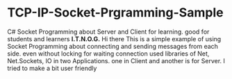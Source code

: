 # TCP-IP-Socket-Prgramming-Sample
C# Socket Programming about Server and Client for learning. good for students and learners
<b>I.T.N.O.G.</b>
Hi there
This is a simple example of using Socket Programming about connecting and sending messages from each side.
even without locking for waiting connection
used libraries of Net, Net.Sockets, IO
in two Applications. one in Client and another is for Server. 
I tried to make a bit user friendly 
